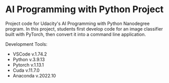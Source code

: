 # AI Programming with Python Project

Project code for Udacity's AI Programming with Python Nanodegree program. In this project, students first develop code for an image classifier built with PyTorch, then convert it into a command line application.


Development Tools: 
- VSCode v.1.74.2
- Python v.3.9.13
- Pytorch v.1.13.1
- Cuda v.11.7.0
- Anaconda v.2022.10 
